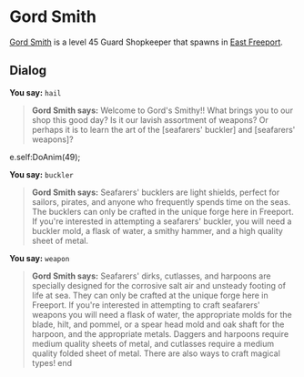 # Gord Smith



[Gord Smith](/npc/10048) is a level 45 Guard Shopkeeper that spawns in [East Freeport](/zone/10).



## Dialog

**You say:** `hail`



>**Gord Smith says:** Welcome to Gord's Smithy!! What brings you to our shop this good day? Is it our lavish assortment of weapons? Or perhaps it is to learn the art of the [seafarers' buckler] and [seafarers' weapons]?


e.self:DoAnim(49);

**You say:** `buckler`



>**Gord Smith says:** Seafarers' bucklers are light shields, perfect for sailors, pirates, and anyone who frequently spends time on the seas. The bucklers can only be crafted in the unique forge here in Freeport. If you're interested in attempting a seafarers' buckler, you will need a buckler mold, a flask of water, a smithy hammer, and a high quality sheet of metal.

**You say:** `weapon`



>**Gord Smith says:** Seafarers' dirks, cutlasses, and harpoons are specially designed for the corrosive salt air and unsteady footing of life at sea. They can only be crafted at the unique forge here in Freeport. If you're interested in attempting to craft seafarers' weapons you will need a flask of water, the appropriate molds for the blade, hilt, and pommel, or a spear head mold and oak shaft for the harpoon, and the appropriate metals. Daggers and harpoons require medium quality sheets of metal, and cutlasses require a medium quality folded sheet of metal. There are also ways to craft magical types!
end

